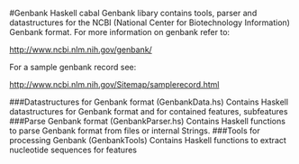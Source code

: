 #Genbank
Haskell cabal Genbank libary contains tools, parser and datastructures for the NCBI (National Center for Biotechnology Information) Genbank format.
For more information on genbank refer to: 

http://www.ncbi.nlm.nih.gov/genbank/

For a sample genbank record see: 

http://www.ncbi.nlm.nih.gov/Sitemap/samplerecord.html

###Datastructures for Genbank format (GenbankData.hs)
Contains Haskell datastructures for Genbank format and for contained features, subfeatures
###Parse Genbank format (GenbankParser.hs)
Contains Haskell functions to parse Genbank format from files or internal Strings.
###Tools for processing Genbank  (GenbankTools)
Contains Haskell functions to extract nucleotide sequences for features 
